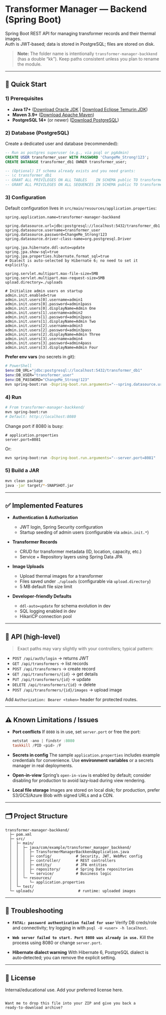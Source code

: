 # Transformer Manager — Backend (Spring Boot)

Spring Boot REST API for managing transformer records and their thermal images.  
Auth is JWT‑based; data is stored in PostgreSQL; files are stored on disk.

> **Note:** The folder name is intentionally `transformer-manager-backkend` (has a double “kk”). Keep paths consistent unless you plan to rename the module.

---

## 🚀 Quick Start

### 1) Prerequisites
- **Java 17+** ([Download Oracle JDK](https://www.oracle.com/java/technologies/downloads/#java17) | [Download Eclipse Temurin JDK](https://adoptium.net/temurin/releases/?version=17))
- **Maven 3.9+** ([Download Apache Maven](https://maven.apache.org/download.cgi))
- **PostgreSQL 14+** (or newer) ([Download PostgreSQL](https://www.postgresql.org/download/))

### 2) Database (PostgreSQL)

Create a dedicated user and database (recommended):

```sql
-- Run as postgres superuser (e.g., via psql or pgAdmin)
CREATE USER transformer_user WITH PASSWORD 'ChangeMe_Strong!123';
CREATE DATABASE transformer_db1 OWNER transformer_user;

-- (Optional) If schema already exists and you need grants:
-- \c transformer_db1
-- GRANT ALL PRIVILEGES ON ALL TABLES    IN SCHEMA public TO transformer_user;
-- GRANT ALL PRIVILEGES ON ALL SEQUENCES IN SCHEMA public TO transformer_user;
````

### 3) Configuration

Default configuration lives in `src/main/resources/application.properties`:

```properties
spring.application.name=transformer-manager-backkend

spring.datasource.url=jdbc:postgresql://localhost:5432/transformer_db1
spring.datasource.username=transformer_user
spring.datasource.password=ChangeMe_Strong!123
spring.datasource.driver-class-name=org.postgresql.Driver

spring.jpa.hibernate.ddl-auto=update
spring.jpa.show-sql=true
spring.jpa.properties.hibernate.format_sql=true
# Dialect is auto-selected by Hibernate 6; no need to set it explicitly.

spring.servlet.multipart.max-file-size=5MB
spring.servlet.multipart.max-request-size=5MB
upload.directory=./uploads

# Initialize admin users on startup
admin.init.enabled=true
admin.init.users[0].username=admin1
admin.init.users[0].password=admin1pass
admin.init.users[0].displayName=Admin One
admin.init.users[1].username=admin2
admin.init.users[1].password=admin2pass
admin.init.users[1].displayName=Admin Two
admin.init.users[2].username=admin3
admin.init.users[2].password=admin3pass
admin.init.users[2].displayName=Admin Three
admin.init.users[3].username=admin4
admin.init.users[3].password=admin4pass
admin.init.users[3].displayName=Admin Four
```

**Prefer env vars** (no secrets in git):

```bash
# PowerShell
$env:DB_URL="jdbc:postgresql://localhost:5432/transformer_db1"
$env:DB_USER="transformer_user"
$env:DB_PASSWORD="ChangeMe_Strong!123"
mvn spring-boot:run -Dspring-boot.run.arguments="--spring.datasource.url=$env:DB_URL --spring.datasource.username=$env:DB_USER --spring.datasource.password=$env:DB_PASSWORD"
```

### 4) Run

```bash
# From transformer-manager-backkend/
mvn spring-boot:run
# Default: http://localhost:8080
```

Change port if 8080 is busy:

```properties
# application.properties
server.port=8081
```

Or:

```bash
mvn spring-boot:run -Dspring-boot.run.arguments="--server.port=8081"
```

### 5) Build a JAR

```bash
mvn clean package
java -jar target/*-SNAPSHOT.jar
```

---

## ✅ Implemented Features

* **Authentication & Authorization**

  * JWT login, Spring Security configuration
  * Startup seeding of admin users (configurable via `admin.init.*`)

* **Transformer Records**

  * CRUD for transformer metadata (ID, location, capacity, etc.)
  * Service + Repository layers using Spring Data JPA

* **Image Uploads**

  * Upload thermal images for a transformer
  * Files saved under `./uploads` (configurable via `upload.directory`)
  * 5 MB default file size limit

* **Developer‑friendly Defaults**

  * `ddl-auto=update` for schema evolution in dev
  * SQL logging enabled in dev
  * HikariCP connection pool

---

## 🔌 API (high‑level)

> Exact paths may vary slightly with your controllers; typical pattern:

* `POST /api/auth/login` → returns JWT
* `GET /api/transformers` → list records
* `POST /api/transformers` → create record
* `GET /api/transformers/{id}` → get details
* `PUT /api/transformers/{id}` → update
* `DELETE /api/transformers/{id}` → delete
* `POST /api/transformers/{id}/images` → upload image

Add `Authorization: Bearer <token>` header for protected routes.

---

## ⚠️ Known Limitations / Issues

* **Port conflicts**
  If `8080` is in use, set `server.port` or free the port:

  ```powershell
  netstat -ano | findstr :8080
  taskkill /PID <pid> /F
  ```

* **Secrets in config**
  The sample `application.properties` includes example credentials for convenience.
  Use **environment variables** or a secrets manager in real deployments.

* **Open‑in‑view**
  Spring’s `open-in-view` is enabled by default; consider disabling for production to avoid lazy‑load during view rendering.

* **Local file storage**
  Images are stored on local disk; for production, prefer S3/GCS/Azure Blob with signed URLs and a CDN.

---

## 🗂️ Project Structure

```
transformer-manager-backkend/
  ├─ pom.xml
  ├─ src/
  │  ├─ main/
  │  │  ├─ java/com/example/transformer_manager_backkend/
  │  │  │  ├─ TransformerManagerBackkendApplication.java
  │  │  │  ├─ config/           # Security, JWT, WebMvc config
  │  │  │  ├─ controller/       # REST controllers
  │  │  │  ├─ entity/           # JPA entities
  │  │  │  ├─ repository/       # Spring Data repositories
  │  │  │  └─ service/          # Business logic
  │  │  └─ resources/
  │  │     └─ application.properties
  │  └─ test/
  └─ uploads/                    # runtime: uploaded images
```

---

## 🧪 Troubleshooting

* **`FATAL: password authentication failed for user`**
  Verify DB creds/role and connectivity; try logging in with `psql -U <user> -h localhost`.

* **`Web server failed to start. Port 8080 was already in use.`**
  Kill the process using 8080 or change `server.port`.

* **Hibernate dialect warning**
  With Hibernate 6, PostgreSQL dialect is auto‑detected; you can remove the explicit setting.

---

## 📄 License

Internal/educational use. Add your preferred license here.

```

Want me to drop this file into your ZIP and give you back a ready‑to‑download archive?
```
